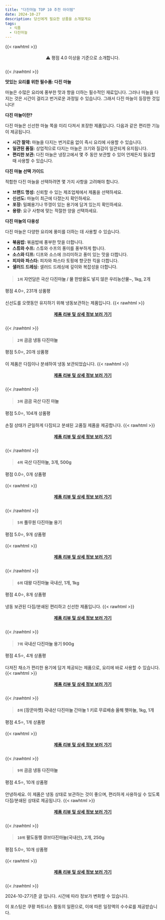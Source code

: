 ```yaml
---
title: "다진마늘 TOP 10 추천 아이템"
date: 2024-10-27
description: 당신에게 필요한 상품을 소개할게요
tags:
  - 식품
  - 다진마늘
---
```

{{< rawhtml >}}<div class="toc" style="text-align: center; height: 50px; line-height: 2;">  <p>⚠️ 평점 4.0 이상을 기준으로 소개합니다.<br></p></div> {{< /rawhtml >}}

**맛있는 요리를 위한 필수품: 다진 마늘**

마늘은 수많은 요리에 풍부한 맛과 향을 더하는 필수적인 재료입니다. 그러나 마늘을 다지는 것은 시간이 걸리고 번거로운 과정일 수 있습니다. 그래서 다진 마늘이 등장한 것입니다!

**다진 마늘이란?**

다진 마늘은 신선한 마늘 쪽을 미리 다져서 포장한 제품입니다. 다음과 같은 편리한 기능이 제공됩니다.

* **시간 절약:** 마늘을 다지는 번거로움 없이 즉시 요리에 사용할 수 있습니다.
* **일관된 품질:** 상업적으로 다지는 마늘은 크기와 질감이 일관되게 유지됩니다.
* **편리한 보관:** 다진 마늘은 냉장고에서 몇 주 동안 보관할 수 있어 언제든지 필요할 때 사용할 수 있습니다.

**다진 마늘 선택 가이드**

적합한 다진 마늘을 선택하려면 몇 가지 사항을 고려해야 합니다.

* **브랜드 명성:** 신뢰할 수 있는 제조업체에서 제품을 선택하세요.
* **신선도:** 마늘이 최근에 다졌는지 확인하세요.
* **포장:** 밀폐용기나 뚜껑이 있는 용기에 담겨 있는지 확인하세요.
* **용량:** 요구 사항에 맞는 적절한 양을 선택하세요.

**다진 마늘의 다용성**

다진 마늘은 다양한 요리에 풍미를 더하는 데 사용할 수 있습니다.

* **볶음밥:** 볶음밥에 풍부한 맛을 더합니다.
* **스튜와 수프:** 스튜와 수프의 풍미를 풍부하게 합니다.
* **소스와 디프:** 디프와 소스에 크리미하고 풍미 있는 맛을 더합니다.
* **피자와 파스타:** 피자와 파스타 토핑에 향긋한 킥을 더합니다.
* **샐러드 드레싱:** 샐러드 드레싱에 깊이와 복잡성을 더합니다.


>#### `1위` 자연담은 국산 다진마늘 / 물 한방울도 넣지 않은 우리농산물~, 1kg, 2개
평점 4.0⭐, 231개 상품평

신선도를 오랫동안 유지하기 위해 냉동보관하는 제품입니다.
{{< rawhtml >}}<div class="toc" style="text-align: center; height: 50px; line-height: 2;"><p><b><a href="https://link.coupang.com/re/AFFSDP?lptag=AF5033054&pageKey=7475669494&itemId=20252694390&vendorItemId=86617240312&traceid=V0-153-bdb654043d9b9d78&clickBeacon=5b114080-9470-11ef-b2f4-2d1280a23392%7E3&requestid=20241027233255667303173712&token=31850C%7CMIXED">제품 리뷰 및 상세 정보 보러 가기</a></b><br></p> </div>{{< /rawhtml >}}

>#### `2위` 곰곰 냉동 다진마늘
평점 5.0⭐, 20개 상품평

이 제품은 다짐이나 분쇄하여 냉동 보관되었습니다.
{{< rawhtml >}}<div class="toc" style="text-align: center; height: 50px; line-height: 2;"><p><b><a href="https://link.coupang.com/re/AFFSDP?lptag=AF5033054&pageKey=5126479755&itemId=7011874807&vendorItemId=74304100915&traceid=V0-153-d3358d1f750ddfbf&requestid=20241027233255667303173712&token=31850C%7CMIXED">제품 리뷰 및 상세 정보 보러 가기</a></b><br></p> </div>{{< /rawhtml >}}

>#### `3위` 곰곰 국산 다진 마늘
평점 5.0⭐, 104개 상품평

손질 상태가 균일하게 다짐되고 분쇄된 고품질 제품을 제공합니다.
{{< rawhtml >}}<div class="toc" style="text-align: center; height: 50px; line-height: 2;"><p><b><a href="https://link.coupang.com/re/AFFSDP?lptag=AF5033054&pageKey=4778058394&itemId=6344733478&vendorItemId=73640060733&traceid=V0-153-02389d1d352356a2&requestid=20241027233255667303173712&token=31850C%7CMIXED">제품 리뷰 및 상세 정보 보러 가기</a></b><br></p> </div>{{< /rawhtml >}}

>#### `4위` 국산 다진마늘, 3개, 500g
평점 0.0⭐, 0개 상품평


{{< rawhtml >}}<div class="toc" style="text-align: center; height: 50px; line-height: 2;"><p><b><a href="https://link.coupang.com/re/AFFSDP?lptag=AF5033054&pageKey=8401088007&itemId=24284630841&vendorItemId=91300928111&traceid=V0-153-bdc588567e727507&clickBeacon=5b116790-9470-11ef-a26f-18a10d409b76%7E3&requestid=20241027233255667303173712&token=31850C%7CMIXED">제품 리뷰 및 상세 정보 보러 가기</a></b><br></p> </div>{{< /rawhtml >}}

>#### `5위` 풀무원 다진마늘 용기
평점 5.0⭐, 9개 상품평


{{< rawhtml >}}<div class="toc" style="text-align: center; height: 50px; line-height: 2;"><p><b><a href="https://link.coupang.com/re/AFFSDP?lptag=AF5033054&pageKey=1821703987&itemId=3099827851&vendorItemId=71087614651&traceid=V0-153-6614f62b20f28a85&requestid=20241027233255667303173712&token=31850C%7CMIXED">제품 리뷰 및 상세 정보 보러 가기</a></b><br></p> </div>{{< /rawhtml >}}

>#### `6위` 대왕 다진마늘 국내산, 1개, 1kg
평점 4.0⭐, 8개 상품평

냉동 보관된 다짐/분쇄된 편리하고 신선한 제품입니다.
{{< rawhtml >}}<div class="toc" style="text-align: center; height: 50px; line-height: 2;"><p><b><a href="https://link.coupang.com/re/AFFSDP?lptag=AF5033054&pageKey=8273199720&itemId=23845473640&vendorItemId=90868926551&traceid=V0-153-24e5be22f9890062&clickBeacon=5b116790-9470-11ef-9ae1-1c94a78e2d6c%7E3&requestid=20241027233255667303173712&token=31850C%7CMIXED">제품 리뷰 및 상세 정보 보러 가기</a></b><br></p> </div>{{< /rawhtml >}}

>#### `7위` 국내산 다진마늘 용기 900g
평점 4.5⭐, 4개 상품평

다져진 채소가 편리한 용기에 담겨 제공되는 제품으로, 요리에 바로 사용할 수 있습니다.
{{< rawhtml >}}<div class="toc" style="text-align: center; height: 50px; line-height: 2;"><p><b><a href="https://link.coupang.com/re/AFFSDP?lptag=AF5033054&pageKey=6734426193&itemId=15700931534&vendorItemId=82915465143&traceid=V0-153-63e2662c8ffa773f&requestid=20241027233255667303173712&token=31850C%7CMIXED">제품 리뷰 및 상세 정보 보러 가기</a></b><br></p> </div>{{< /rawhtml >}}

>#### `8위` [장꾼마켓] 국내산 다진마늘 간마늘 1 키로 무료배송 올해 햇마늘, 1kg, 1개
평점 4.5⭐, 1개 상품평


{{< rawhtml >}}<div class="toc" style="text-align: center; height: 50px; line-height: 2;"><p><b><a href="https://link.coupang.com/re/AFFSDP?lptag=AF5033054&pageKey=7413100762&itemId=19212442469&vendorItemId=83450618874&traceid=V0-153-c5e18c162a32041a&clickBeacon=5b116790-9470-11ef-a9f2-fc3cc87693a0%7E3&requestid=20241027233255667303173712&token=31850C%7CMIXED">제품 리뷰 및 상세 정보 보러 가기</a></b><br></p> </div>{{< /rawhtml >}}

>#### `9위` 곰곰 냉동 다진마늘
평점 4.5⭐, 10개 상품평

안녕하세요. 이 제품은 냉동 상태로 보관하는 것이 좋으며, 편리하게 사용하실 수 있도록 다짐/분쇄된 상태로 제공됩니다.
{{< rawhtml >}}<div class="toc" style="text-align: center; height: 50px; line-height: 2;"><p><b><a href="https://link.coupang.com/re/AFFSDP?lptag=AF5033054&pageKey=6485066942&itemId=14211959788&vendorItemId=81457412421&traceid=V0-153-3939bcaf41384efb&requestid=20241027233255667303173712&token=31850C%7CMIXED">제품 리뷰 및 상세 정보 보러 가기</a></b><br></p> </div>{{< /rawhtml >}}

>#### `10위` 팔도동행 큐브다진마늘(국내산), 2개, 250g
평점 5.0⭐, 10개 상품평


{{< rawhtml >}}<div class="toc" style="text-align: center; height: 50px; line-height: 2;"><p><b><a href="https://link.coupang.com/re/AFFSDP?lptag=AF5033054&pageKey=8304315794&itemId=23957120055&vendorItemId=90978654599&traceid=V0-153-d1f016047fe7a110&clickBeacon=5b116790-9470-11ef-9c85-03b9704f948f%7E3&requestid=20241027233255667303173712&token=31850C%7CMIXED">제품 리뷰 및 상세 정보 보러 가기</a></b><br></p> </div>{{< /rawhtml >}}


2024-10-27기준 글 입니다.
시간에 따라 정보가 변화할 수 있습니다.

이 포스팅은 쿠팡 파트너스 활동의 일환으로, 이에 따른 일정액의 수수료를 제공받습니다.
